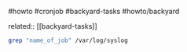 #howto #cronjob #backyard-tasks #howto/backyard

related:: [[backyard-tasks]]

```bash
grep "name_of_job" /var/log/syslog
```
